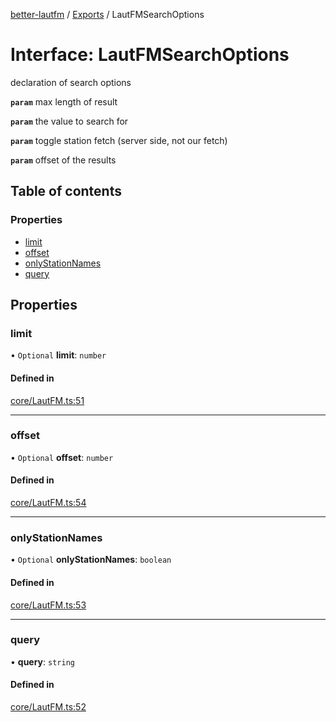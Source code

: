 [better-lautfm](../README.md) / [Exports](../modules.md) / LautFMSearchOptions

# Interface: LautFMSearchOptions

declaration of search options

**`param`** max length of result

**`param`** the value to search for

**`param`** toggle station fetch (server side, not our fetch)

**`param`** offset of the results

## Table of contents

### Properties

- [limit](LautFMSearchOptions.md#limit)
- [offset](LautFMSearchOptions.md#offset)
- [onlyStationNames](LautFMSearchOptions.md#onlystationnames)
- [query](LautFMSearchOptions.md#query)

## Properties

### limit

• `Optional` **limit**: `number`

#### Defined in

[core/LautFM.ts:51](https://github.com/Randoooom/better-lautfm/blob/d24f451/src/core/LautFM.ts#L51)

___

### offset

• `Optional` **offset**: `number`

#### Defined in

[core/LautFM.ts:54](https://github.com/Randoooom/better-lautfm/blob/d24f451/src/core/LautFM.ts#L54)

___

### onlyStationNames

• `Optional` **onlyStationNames**: `boolean`

#### Defined in

[core/LautFM.ts:53](https://github.com/Randoooom/better-lautfm/blob/d24f451/src/core/LautFM.ts#L53)

___

### query

• **query**: `string`

#### Defined in

[core/LautFM.ts:52](https://github.com/Randoooom/better-lautfm/blob/d24f451/src/core/LautFM.ts#L52)
